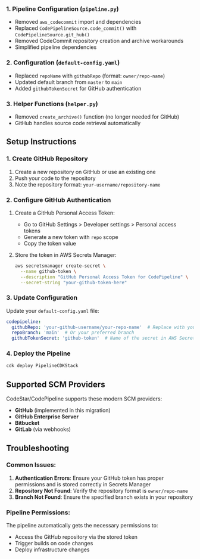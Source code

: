 ### 1. Pipeline Configuration (`pipeline.py`)
- Removed `aws_codecommit` import and dependencies
- Replaced `CodePipelineSource.code_commit()` with `CodePipelineSource.git_hub()`
- Removed CodeCommit repository creation and archive workarounds
- Simplified pipeline dependencies

### 2. Configuration (`default-config.yaml`)
- Replaced `repoName` with `githubRepo` (format: `owner/repo-name`)
- Updated default branch from `master` to `main`
- Added `githubTokenSecret` for GitHub authentication

### 3. Helper Functions (`helper.py`)
- Removed `create_archive()` function (no longer needed for GitHub)
- GitHub handles source code retrieval automatically

## Setup Instructions

### 1. Create GitHub Repository
1. Create a new repository on GitHub or use an existing one
2. Push your code to the repository
3. Note the repository format: `your-username/repository-name`

### 2. Configure GitHub Authentication
1. Create a GitHub Personal Access Token:
   - Go to GitHub Settings > Developer settings > Personal access tokens
   - Generate a new token with `repo` scope
   - Copy the token value

2. Store the token in AWS Secrets Manager:
   ```bash
   aws secretsmanager create-secret \
     --name github-token \
     --description "GitHub Personal Access Token for CodePipeline" \
     --secret-string "your-github-token-here"
   ```

### 3. Update Configuration
Update your `default-config.yaml` file:
```yaml
codepipeline:
  githubRepo: 'your-github-username/your-repo-name'  # Replace with your GitHub repo
  repoBranch: 'main'  # Or your preferred branch
  githubTokenSecret: 'github-token'  # Name of the secret in AWS Secrets Manager
```

### 4. Deploy the Pipeline
```bash
cdk deploy PipelineCDKStack
```

## Supported SCM Providers

CodeStar/CodePipeline supports these modern SCM providers:
- **GitHub** (implemented in this migration)
- **GitHub Enterprise Server**
- **Bitbucket**
- **GitLab** (via webhooks)

## Troubleshooting

### Common Issues:
1. **Authentication Errors**: Ensure your GitHub token has proper permissions and is stored correctly in Secrets Manager
2. **Repository Not Found**: Verify the repository format is `owner/repo-name`
3. **Branch Not Found**: Ensure the specified branch exists in your repository

### Pipeline Permissions:
The pipeline automatically gets the necessary permissions to:
- Access the GitHub repository via the stored token
- Trigger builds on code changes
- Deploy infrastructure changes